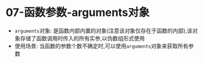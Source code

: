 # 07-函数参数-arguments对象

- `arguments`对象: 是函数内部内置的对象(注意该对象仅存在于函数的内部),该对象存储了函数调用时传入的所有实参,以伪数组形式使用
- 使用场景: 当函数的参数个数不确定时,可以使用`arguments`对象来获取所有参数